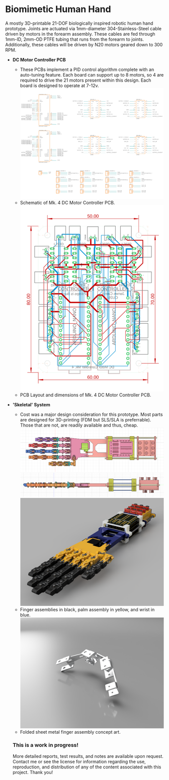 # Biomimetic Human Hand
A mostly 3D-printable 21-DOF biologically inspired robotic human hand prototype.
Joints are actuated via 1mm-diameter 304-Stainless-Steel cable driven by motors in the forearm assembly. These cables are fed through 1mm-ID, 2mm-OD PTFE tubing that runs from the forearm to joints. Additionally, these cables will be driven by N20 motors geared down to 300 RPM.

- **DC Motor Controller PCB** 
  - These PCBs implement a PID control algorithm complete with an auto-tuning feature. Each board can support up to 8 motors, so 4 are required to drive the 21 motors present within this design. Each board is designed to operate at 7-12v.
  ![Mk. 4 Schematic](/Designs/Concurrent/DC%20Motor%20Controller/Mk4/Schematic.png)
  - Schematic of Mk. 4 DC Motor Controller PCB. 
  ![Mk. 4 Board Layout](/Designs/Concurrent/DC%20Motor%20Controller/Mk4/Board%20Layout.png)
  - PCB Layout and dimensions of Mk. 4 DC Motor Controller PCB. 

- **'Skeletal' System** 
  - Cost was a major design consideration for this prototype. Most parts are designed for 3D-printing (FDM but SLS/SLA is preferrable). Those that are not, are readily available and thus, cheap. 
  ![WIP: Forearm Assembly, Top](/Renders/assembly%20guide%20top.png)
  ![WIP: Forearm Assembly, Right](/Renders/assembly_guide_right.png)
  ![WIP: Forearm Assembly, Render](/Renders/Phalanx_Assembly_2024-Jun-28_02-02-48AM-000_CustomizedView21154948335_png.png)
  - Finger assemblies in black, palm assembly in yellow, and wrist in blue.
  ![Concept Art: Production at scale](/Renders/Sheet%20Metal%20Phalanx%20-%20Concept%20Art%20for%20Mk2.png)
  - Folded sheet metal finger assembly concept art.

  ### This is a work in progress!
  More detailed reports, test results, and notes are available upon request. Contact me or see the license for information regarding the use, reproduction, and distribution of any of the content associated with this project. Thank you!
